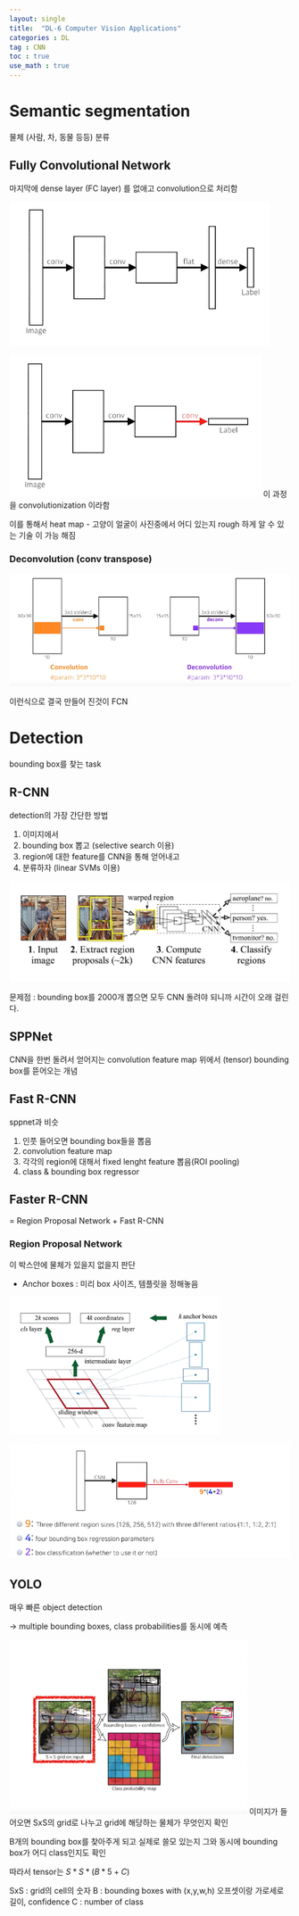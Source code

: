 ```yaml
---
layout: single
title:  "DL-6 Computer Vision Applications"
categories : DL
tag : CNN
toc : true
use_math : true
---
```


# Semantic segmentation

물체 (사람, 차, 동물 등등) 분류

## Fully Convolutional Network
마지막에 dense layer (FC layer) 를 없애고 
convolution으로 처리함

![image-20221005143130097](/images/2022-10-05-DL6/image-20221005143130097.png)

![image-20221005143137387](/images/2022-10-05-DL6/image-20221005143137387.png)
이 과정을 convolutionization 이라함

이를 통해서 heat map - 고양이 얼굴이 사진중에서 어디 있는지 rough 하게 알 수 있는 기술 이 가능 해짐


### Deconvolution (conv transpose)

![image-20221005143656780](/images/2022-10-05-DL6/image-20221005143656780.png)


이런식으로 결국 만들어 진것이 FCN

# Detection
bounding box를 찾는 task


## R-CNN
detection의 가장 간단한 방법
1) 이미지에서
2) bounding box 뽑고 (selective search 이용)
3) region에 대한 feature를 CNN을 통해 얻어내고
4) 분류하자 (linear SVMs 이용)

![image-20221005144531439](/images/2022-10-05-DL6/image-20221005144531439.png)

문제점 : bounding box를 2000개 뽑으면 모두 CNN 돌려야 되니까 시간이 오래 걸린다.


## SPPNet
CNN을 한번 돌려서 얻어지는 convolution feature map 위에서 (tensor)
bounding box를 뜯어오는 개념

## Fast R-CNN
sppnet과 비슷
1) 인풋 들어오면 bounding box들을 뽑음
2) convolution feature map 
3) 각각의 region에 대해서 fixed lenght feature 뽑음(ROI pooling)
4) class & bounding box regressor



## Faster R-CNN
= Region Proposal Network + Fast R-CNN

### Region Proposal Network
이 박스안에 물체가 있을지 없을지 판단
+ Anchor boxes : 미리 box 사이즈, 템플릿을 정해놓음

 ![image-20221005151126169](/images/2022-10-05-DL6/image-20221005151126169.png)

![image-20221005151429793](/images/2022-10-05-DL6/image-20221005151429793.png)


## YOLO
매우 빠른 object detection

-> multiple bounding boxes, class probabilities를 동시에 예측

![image-20221005151337353](/images/2022-10-05-DL6/image-20221005151337353.png)
이미지가 들어오면 SxS의 grid로 나누고
grid에 해당하는 물체가 무엇인지 확인

B개의 bounding box를 찾아주게 되고 실제로 쓸모 있는지
그와 동시에 bounding box가 어디 class인지도 확인

따라서 tensor는
 $S*S*(B*5+C)$  

SxS : grid의 cell의 숫자
B : bounding boxes with (x,y,w,h) 오프셋이랑 가로세로 길이, confidence
C : number of class

